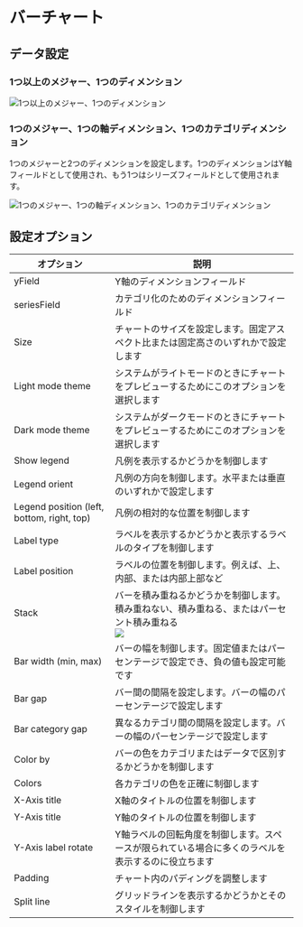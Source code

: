 # バーチャート

## データ設定

### 1つ以上のメジャー、1つのディメンション

![1つ以上のメジャー、1つのディメンション](https://static-docs.nocobase.com/202410091114926.png)

### 1つのメジャー、1つの軸ディメンション、1つのカテゴリディメンション

1つのメジャーと2つのディメンションを設定します。1つのディメンションはY軸フィールドとして使用され、もう1つはシリーズフィールドとして使用されます。

![1つのメジャー、1つの軸ディメンション、1つのカテゴリディメンション](https://static-docs.nocobase.com/202410091117000.png)

## 設定オプション

| オプション                        | 説明                                                                                                 |
| ----------------------------- | ----------------------------------------------------------------------------------------------------------- |
| yField                        | Y軸のディメンションフィールド                                                                           |
| seriesField                   | カテゴリ化のためのディメンションフィールド                                                                       |
| Size                          | チャートのサイズを設定します。固定アスペクト比または固定高さのいずれかで設定します                                |
| Light mode theme              | システムがライトモードのときにチャートをプレビューするためにこのオプションを選択します                                     |
| Dark mode theme               | システムがダークモードのときにチャートをプレビューするためにこのオプションを選択します                                      |
| Show legend                   | 凡例を表示するかどうかを制御します                                                                      |
| Legend orient                 | 凡例の方向を制御します。水平または垂直のいずれかで設定します                                           |
| Legend position (left, bottom, right, top) | 凡例の相対的な位置を制御します                                                       |
| Label type                    | ラベルを表示するかどうかと表示するラベルのタイプを制御します                                        |
| Label position                | ラベルの位置を制御します。例えば、上、内部、または内部上部など                                       |
| Stack                         | バーを積み重ねるかどうかを制御します。積み重ねない、積み重ねる、またはパーセント積み重ねる<br />![](https://static-docs.nocobase.com/202410091108049.png) |
| Bar width (min, max)          | バーの幅を制御します。固定値またはパーセンテージで設定でき、負の値も設定可能です            |
| Bar gap                       | バー間の間隔を設定します。バーの幅のパーセンテージで設定します                                                       |
| Bar category gap              | 異なるカテゴリ間の間隔を設定します。バーの幅のパーセンテージで設定します                                       |
| Color by                      | バーの色をカテゴリまたはデータで区別するかどうかを制御します                                         |
| Colors                        | 各カテゴリの色を正確に制御します                                                                |
| X-Axis title                  | X軸のタイトルの位置を制御します                                                                     |
| Y-Axis title                  | Y軸のタイトルの位置を制御します                                                                     |
| Y-Axis label rotate           | Y軸ラベルの回転角度を制御します。スペースが限られている場合に多くのラベルを表示するのに役立ちます        |
| Padding                       | チャート内のパディングを調整します                                                                          |
| Split line                    | グリッドラインを表示するかどうかとそのスタイルを制御します                                                 |
